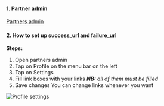#### 1. Partner admin

[Partners admin](https://partners.mercuryo.io) 

#### 2. How to set up success_url and failure_url

**Steps:**

1. Open partners admin
2. Tap on Profile on the menu bar on the left
3. Tap on Settings
4. Fill link boxes with your links
   ***NB:** all of them must be filled*
5. Save changes
   You can change links whenever you want
   
 ![Profile settings]()
